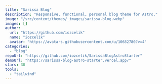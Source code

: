 ```yaml
---
title: "Sarissa Blog"
description: "Responsive, functional, personal blog theme for Astro."
image: "/src/content/themes/_images/sarissa-blog.webp"
images: []
author:
  url: "https://github.com/iozcelik"
  name: "iozcelik"
  avatar: "https://avatars.githubusercontent.com/u/10682780?v=4"
categories:
  - "blog"
repoUrl: "https://github.com/iozcelik/SarissaBlogAstroStarter"
demoUrl: "https://sarissa-blog-astro-starter.vercel.app/"
stars: 30
tools:
  - "tailwind"
---
```

